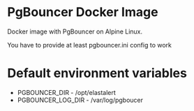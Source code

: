 # PgBouncer Docker Image

Docker image with PgBouncer on Alpine Linux.

You have to provide at least pgbouncer.ini config to work

# Default environment variables

* PGBOUNCER_DIR - /opt/elastalert
* PGBOUNCER_LOG_DIR - /var/log/pgboucer
